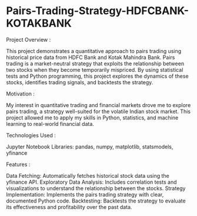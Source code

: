 # Pairs-Trading-Strategy-HDFCBANK-KOTAKBANK

Project Overview : 

This project demonstrates a quantitative approach to pairs trading using historical price data from HDFC Bank and Kotak Mahindra Bank. Pairs trading is a market-neutral strategy that exploits the relationship between two stocks when they become temporarily mispriced. By using statistical tests and Python programming, this project explores the dynamics of these stocks, identifies trading signals, and backtests the strategy.

Motivation :

My interest in quantitative trading and financial markets drove me to explore pairs trading, a strategy well-suited for the volatile Indian stock market. This project allowed me to apply my skills in Python, statistics, and machine learning to real-world financial data.

Technologies Used :

Jupyter Notebook
Libraries: pandas, numpy, matplotlib, statsmodels, yfinance

Features : 

Data Fetching: Automatically fetches historical stock data using the yfinance API.
Exploratory Data Analysis: Includes correlation tests and visualizations to understand the relationship between the stocks.
Strategy Implementation: Implements the pairs trading strategy with clear, documented Python code.
Backtesting: Backtests the strategy to evaluate its effectiveness and profitability over the past data.
